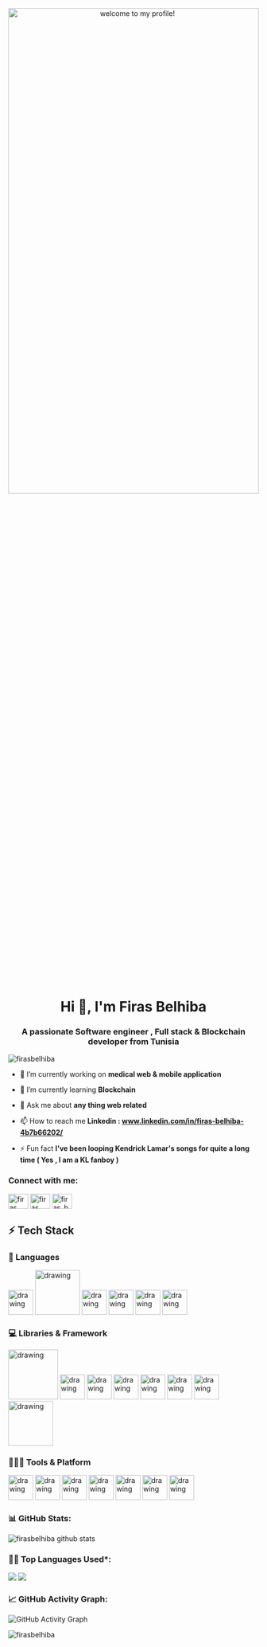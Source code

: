 <div align="center" ><img  height="50%" width="100%" alt="welcome to my profile!" src="https://cryptoslate.com/wp-content/uploads/2019/06/ethereum-long-cover.jpg"></div>
<h1 align="center">Hi 👋, I'm Firas Belhiba</h1>
<h3 align="center">A passionate Software engineer , Full stack & Blockchain developer from Tunisia</h3>



<p align="left"> <img src="https://komarev.com/ghpvc/?username=firasbelhiba&label=Profile%20views&color=0e75b6&style=flat" alt="firasbelhiba" /> </p>

- 🔭 I’m currently working on **medical web & mobile application**

- 🌱 I’m currently learning **Blockchain**

- 💬 Ask me about **any thing web related**

- 📫 How to reach me **Linkedin : www.linkedin.com/in/firas-belhiba-4b7b66202/**

- ⚡ Fun fact **I've been looping Kendrick Lamar's songs for quite a long time ( Yes , I am a KL fanboy )**

<h3 align="left">Connect with me:</h3>
<p align="left">
<a href="https://linkedin.com/in/firas belhiba" target="blank"><img align="center" src="https://raw.githubusercontent.com/rahuldkjain/github-profile-readme-generator/master/src/images/icons/Social/linked-in-alt.svg" alt="firas belhiba" height="30" width="40" /></a>
<a href="https://fb.com/firas ben hiba" target="blank"><img align="center" src="https://raw.githubusercontent.com/rahuldkjain/github-profile-readme-generator/master/src/images/icons/Social/facebook.svg" alt="firas ben hiba" height="30" width="40" /></a>
<a href="https://instagram.com/firas_benhiba" target="blank"><img align="center" src="https://raw.githubusercontent.com/rahuldkjain/github-profile-readme-generator/master/src/images/icons/Social/instagram.svg" alt="firas_benhiba" height="30" width="40" /></a>
<!-- <a href="https://www.leetcode.com/firasbelhiba" target="blank"><img align="center" src="https://raw.githubusercontent.com/rahuldkjain/github-profile-readme-generator/master/src/images/icons/Social/leet-code.svg" alt="firasbelhiba" height="30" width="40" /></a> -->
</p>

## ⚡ Tech Stack

### 🚀 Languages

<span>
<img src="https://upload.wikimedia.org/wikipedia/commons/thumb/6/6a/JavaScript-logo.png/600px-JavaScript-logo.png" alt="drawing" width="50"/>
<img src="https://qph.fs.quoracdn.net/main-qimg-5219c66be82c7b394fc1d18f2fbe9a12-lq" alt="drawing" width="90" />
<img src="https://seeklogo.com/images/C/c-sharp-c-logo-02F17714BA-seeklogo.com.png" alt="drawing" width="50"/>
<img src="https://iconape.com/wp-content/png_logo_vector/typescript.png" alt="drawing" width="50"/>
<img src="https://github.com/abranhe/programming-languages-logos/blob/master/src/python/python_128x128.png" alt="drawing" width="50"/>
<img src="https://brandslogos.com/wp-content/uploads/images/large/java-logo-1.png" alt="drawing" width="50"/>
 </span>


### 💻 Libraries & Framework

<span>
<img src="https://expressjs.com/images/express-facebook-share.png" alt="drawing" width="100"/>
<img src="https://upload.wikimedia.org/wikipedia/commons/thumb/a/a3/.NET_Logo.svg/1200px-.NET_Logo.svg.png" alt="drawing" width="50" />
<img src="https://upload.wikimedia.org/wikipedia/commons/thumb/c/cf/Angular_full_color_logo.svg/640px-Angular_full_color_logo.svg.png" alt="drawing" width="50"/>
<img src="https://upload.wikimedia.org/wikipedia/commons/thumb/4/47/React.svg/640px-React.svg.png" alt="drawing" width="50"/>
<img src="https://believemy.com/uploads/ee57727072f707a5ded8f633df86def8_83ad366df58d43e1147bb711e8c8768c.png" alt="drawing" width="50"/>
<img src="https://seeklogo.com/images/T/truffle-logo-357454171D-seeklogo.com.png" alt="drawing" width="50"/>
<img src="https://upload.wikimedia.org/wikipedia/commons/thumb/b/b2/Bootstrap_logo.svg/640px-Bootstrap_logo.svg.png" alt="drawing" width="50"/>
<img src="https://upload.wikimedia.org/wikipedia/commons/4/45/Django_logo.png" alt="drawing" width="90"/>

 
</span>

### 🧑🏻‍💻 Tools & Platform

<span>
<img src="https://cdn4.vectorstock.com/i/1000x1000/14/03/node-js-emblem-vector-28501403.jpg" alt="drawing" width="50"/>
<img src="https://www.docker.com/sites/default/files/d8/2019-07/vertical-logo-monochromatic.png" alt="drawing" width="50" />
<img src="https://seeklogo.com/images/K/kubernetes-logo-3A67038EAB-seeklogo.com.png" alt="drawing" width="50"/>
<img src="https://upload.wikimedia.org/wikipedia/commons/thumb/e/e9/Jenkins_logo.svg/1200px-Jenkins_logo.svg.png" alt="drawing" width="50"/>
<img src="https://res.cloudinary.com/postman/image/upload/t_team_logo/v1629869194/team/2893aede23f01bfcbd2319326bc96a6ed0524eba759745ed6d73405a3a8b67a8" alt="drawing" width="50"/>
<img src="https://seeklogo.com/images/G/ganache-logo-1EB72084A8-seeklogo.com.png" alt="drawing" width="50"/>
<img src="https://upload.wikimedia.org/wikipedia/commons/thumb/3/36/MetaMask_Fox.svg/800px-MetaMask_Fox.svg.png" alt="drawing" width="50"/>

</span>

### 📊 GitHub Stats:
![firasbelhiba github stats](https://github-readme-stats.vercel.app/api?username=firasbelhiba&theme=nord&show_icons=true&count_private=true)

### 👨‍💻 Top Languages Used*:
![](https://github-profile-summary-cards.vercel.app/api/cards/repos-per-language?username=firasbelhiba&theme=nord_dark)
![](https://github-profile-summary-cards.vercel.app/api/cards/most-commit-language?username=firasbelhiba&theme=nord_dark)

### 📈 GitHub Activity Graph:
 ![GitHub Activity Graph](https://activity-graph.herokuapp.com/graph?username=firasbelhiba&theme=github)


<p><img align="center" src="https://github-readme-streak-stats.herokuapp.com/?user=firasbelhiba&theme=nord&show_icons=true&count_private=true" alt="firasbelhiba" /></p>
